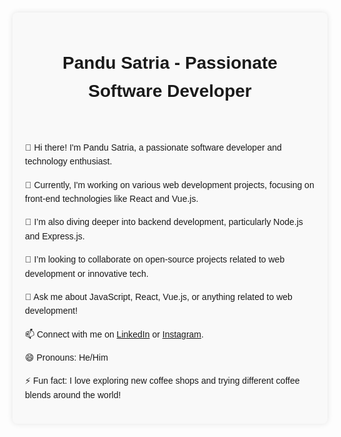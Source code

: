 <!DOCTYPE html>
<html lang="en">
<head>
    <meta charset="UTF-8">
    <meta name="viewport" content="width=device-width, initial-scale=1.0">
    <title>Pandu Satria - Software Developer</title>
    <style>
        body {
            font-family: Arial, sans-serif;
            line-height: 1.6;
            margin: 20px;
            padding: 0;
        }
        .container {
            max-width: 800px;
            margin: auto;
            background: #f9f9f9;
            padding: 20px;
            border-radius: 8px;
            box-shadow: 0 0 10px rgba(0, 0, 0, 0.1);
        }
        h1, h2, p {
            margin-bottom: 15px;
        }
        ul {
            margin-bottom: 15px;
        }
        li {
            list-style-type: square;
            margin-left: 20px;
        }
    </style>
</head>
<body>
    <div class="container">
        <header>
            <h1>Pandu Satria - Passionate Software Developer</h1>
        </header>
        <section>
            <p>👋 Hi there! I'm Pandu Satria, a passionate software developer and technology enthusiast.</p>
            <p>🔭 Currently, I'm working on various web development projects, focusing on front-end technologies like React and Vue.js.</p>
            <p>🌱 I’m also diving deeper into backend development, particularly Node.js and Express.js.</p>
            <p>👯 I’m looking to collaborate on open-source projects related to web development or innovative tech.</p>
            <p>💬 Ask me about JavaScript, React, Vue.js, or anything related to web development!</p>
            <p>📫 Connect with me on <a href="https://www.linkedin.com/in/pandusatria">LinkedIn</a> or <a href="https://instagram.com/pandugreta">Instagram</a>.</p>
            <p>😄 Pronouns: He/Him</p>
            <p>⚡ Fun fact: I love exploring new coffee shops and trying different coffee blends around the world!</p>
        </section>
    </div>
</body>
</html>
